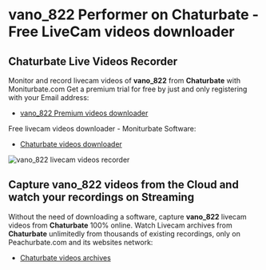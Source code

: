 # vano_822 Performer on Chaturbate - Free LiveCam videos downloader

## Chaturbate Live Videos Recorder

Monitor and record livecam videos of **vano_822** from **Chaturbate** with Moniturbate.com
Get a premium trial for free by just and only registering with your Email address:
* [vano_822 Premium videos downloader](https://moniturbate.com/request-demo-licence-key.html)

Free livecam videos downloader - Moniturbate Software:
* [Chaturbate videos downloader](https://moniturbate.com/moniturbate-download-software.html)

![vano_822 livecam videos recorder](https://peachurnet.com/templates/moniturbate-software.png)


## Capture vano_822 videos from the Cloud and watch your recordings on Streaming

Without the need of downloading a software, capture **vano_822** livecam videos from **Chaturbate** 100% online.
Watch Livecam archives from **Chaturbate** unlimitedly from thousands of existing recordings, only on Peachurbate.com and its websites network:
* [Chaturbate videos archives](https://peachurnet.com/)